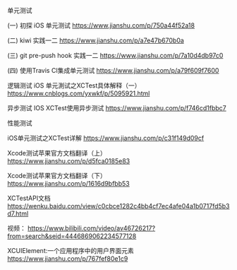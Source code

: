 单元测试

(一) 初探 iOS 单元测试
https://www.jianshu.com/p/750a44f52a18

(二) kiwi 实践一二
https://www.jianshu.com/p/a7e47b670b0a

(三) git pre-push hook 实践一二
https://www.jianshu.com/p/7a10d4db97c0

(四) 使用Travis CI集成单元测试
https://www.jianshu.com/p/a79f609f7600


逻辑测试
 iOS 单元測试之XCTest具体解释（一） 
https://www.cnblogs.com/yxwkf/p/5095921.html

异步测试
IOS XCTest使用异步测试
https://www.jianshu.com/p/f746cd1fbbc7

性能测试

iOS单元测试之XCTest详解
https://www.jianshu.com/p/c31f149d09cf


Xcode测试苹果官方文档翻译（上）
https://www.jianshu.com/p/d5fca0185e83

Xcode测试苹果官方文档翻译（下）
https://www.jianshu.com/p/1616d9bfbb53

XCTestAPI文档 
https://wenku.baidu.com/view/c0cbce1282c4bb4cf7ec4afe04a1b0717fd5b3d7.html


视频：
https://www.bilibili.com/video/av46726217?from=search&seid=4446869062234577128

XCUIElement:一个应用程序中的用户界面元素
https://www.jianshu.com/p/767fef80e1c9